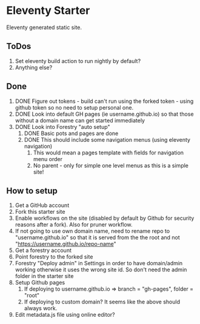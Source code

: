 # Eleventy Starter
Eleventy generated static site.

## ToDos
1. Set eleventy build action to run nightly by default?
1. Anything else?

## Done
1. DONE Figure out tokens - build can't run using the forked token - using github token so no need to setup personal one.
1. DONE Look into default GH pages (ie username.github.io) so that those without a domain name can get started immediately
1. DONE Look into Forestry "auto setup"
    1. DONE Basic pots and pages are done
    1. DONE This should include some navigation menus (using eleventy navigation)
        1. This would mean a pages template with fields for navigation menu order
        1. No parent - only for simple one level menus as this is a simple site!

## How to setup
1. Get a GitHub account
1. Fork this starter site
1. Enable workflows on the site (disabled by default by Github for security reasons after a fork). Also for pruner workflow.
1. If not going to use own domain name, need to rename repo to "username.github.io" so that it is served from the the root and not "https://username.github.io/repo-name" 
1. Get a forestry account
1. Point forestry to the forked site
2. Forestry "Deploy admin" in Settings in order to have domain/admin working otherwise it uses the wrong site id. So don't need the admin folder in the starter site
3. Setup Github pages
    1. If deploying to username.github.io => branch = "gh-pages", folder = "root"
    1. If deploying to custom domain? It seems like the above should always work.
4. Edit metadata.js file using online editor?
